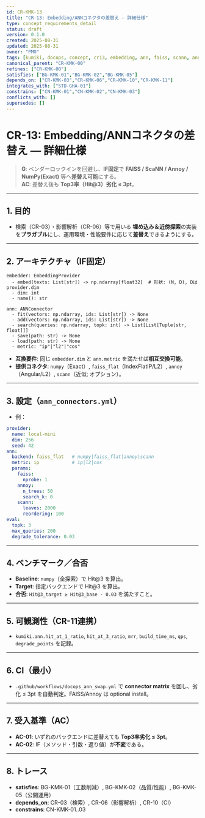 ```yaml
---
id: CR-KMK-13
title: "CR-13: Embedding/ANNコネクタの差替え — 詳細仕様"
type: concept_requirements_detail
status: draft
version: 0.1.0
created: 2025-08-31
updated: 2025-08-31
owner: "PMO"
tags: [kumiki, docops, concept, cr13, embedding, ann, faiss, scann, annoy, vendor-neutral]
canonical_parent: "CR-KMK-00"
refines: ["CR-KMK-00"]
satisfies: ["BG-KMK-01","BG-KMK-02","BG-KMK-05"]
depends_on: ["CR-KMK-03","CR-KMK-06","CR-KMK-10","CR-KMK-11"]
integrates_with: ["STD-GHA-01"]
constrains: ["CN-KMK-01","CN-KMK-02","CN-KMK-03"]
conflicts_with: []
supersedes: []
---
```


# CR-13: Embedding/ANNコネクタの差替え — 詳細仕様

> **G**: ベンダーロックインを回避し、**IF固定**で **FAISS / ScaNN / Annoy / NumPy(Exact)** 等へ**差替え可能**にする。  
> **AC**: 差替え後も **Top3率（Hit@3）劣化 ≤ 3pt**。

---

## 1. 目的
- 検索（CR-03）・影響解析（CR-06）等で用いる **埋め込み＆近傍探索**の実装を**プラガブル**にし、運用環境・性能要件に応じて**差替え**できるようにする。

---

## 2. アーキテクチャ（IF固定）

```
embedder: EmbeddingProvider
  - embed(texts: List[str]) -> np.ndarray[float32]  # 形状: (N, D), Dは provider.dim
  - dim: int
  - name(): str

ann: ANNConnector
  - fit(vectors: np.ndarray, ids: List[str]) -> None
  - add(vectors: np.ndarray, ids: List[str]) -> None
  - search(queries: np.ndarray, topk: int) -> List[List[Tuple[str, float]]]
  - save(path: str) -> None
  - load(path: str) -> None
  - metric: "ip"|"l2"|"cos"
```

- **互換要件**: 同じ `embedder.dim` と `ann.metric` を満たせば**相互交換可能**。  
- **提供コネクタ**: `numpy`（Exact）, `faiss_flat`（IndexFlatIP/L2）, `annoy`（Angular/L2）, `scann`（近似; オプション）。

---

## 3. 設定（`ann_connectors.yml`）
- 例：
```yaml
provider:
  name: local-mini
  dim: 256
  seed: 42
ann:
  backend: faiss_flat   # numpy|faiss_flat|annoy|scann
  metric: ip            # ip|l2|cos
  params:
    faiss:
      nprobe: 1
    annoy:
      n_trees: 50
      search_k: 0
    scann:
      leaves: 2000
      reordering: 100
eval:
  topk: 3
  max_queries: 200
  degrade_tolerance: 0.03
```

---

## 4. ベンチマーク／合否
- **Baseline**: `numpy`（全探索）で Hit@3 を算出。  
- **Target**: 指定バックエンドで Hit@3 を算出。  
- **合否**: `Hit@3_target ≥ Hit@3_base - 0.03` を満たすこと。

---

## 5. 可観測性（CR-11連携）
- `kumiki.ann.hit_at_1_ratio`, `hit_at_3_ratio`, `mrr`, `build_time_ms`, `qps`, `degrade_points` を記録。

---

## 6. CI（最小）
- `.github/workflows/docops_ann_swap.yml` で **connector matrix** を回し、劣化 ≤ 3pt を自動判定。FAISS/Annoy は optional install。

---

## 7. 受入基準（AC）
- **AC-01**: いずれのバックエンドに差替えても **Top3率劣化 ≤ 3pt**。  
- **AC-02**: IF（メソッド・引数・返り値）が**不変**である。

---

## 8. トレース
- **satisfies**: BG-KMK-01（工数削減）, BG-KMK-02（品質/性能）, BG-KMK-05（公開運用）  
- **depends_on**: CR-03（検索）, CR-06（影響解析）, CR-10（CI）  
- **constrains**: CN-KMK-01..03
